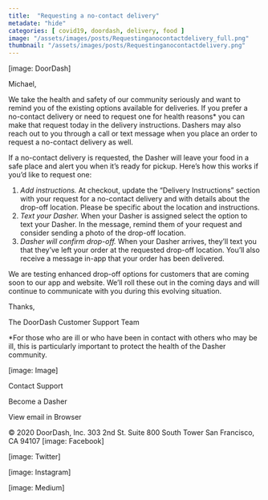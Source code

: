 ```yaml
---
title:  "Requesting a no-contact delivery"
metadate: "hide"
categories: [ covid19, doordash, delivery, food ]
image: "/assets/images/posts/Requestinganocontactdelivery_full.png"
thumbnail: "/assets/images/posts/Requestinganocontactdelivery.png"
---
```

[image: DoorDash]




Michael,



We take the health and safety of our community seriously and want to remind
you of the existing options available for deliveries. If you prefer a
no-contact delivery or need to request one for health reasons* you can make
that request today in the delivery instructions. Dashers may also reach out
to you through a call or text message when you place an order to request a
no-contact delivery as well.


If a no-contact delivery is requested, the Dasher will leave your food in a
safe place and alert you when it’s ready for pickup. Here’s how this works
if you’d like to request one:

   1. *Add instructions.* At checkout, update the “Delivery Instructions”
   section with your request for a no-contact delivery and with details about
   the drop-off location. Please be specific about the location and
   instructions.
   2. *Text your Dasher.* When your Dasher is assigned select the option to
   text your Dasher. In the message, remind them of your request and consider
   sending a photo of the drop-off location.
   3. *Dasher will confirm drop-off.* When your Dasher arrives, they’ll
   text you that they’ve left your order at the requested drop-off location.
   You’ll also receive a message in-app that your order has been delivered.

We are testing enhanced drop-off options for customers that are coming soon
to our app and website. We’ll roll these out in the coming days and will
continue to communicate with you during this evolving situation.


Thanks,

The DoorDash Customer Support Team


*For those who are ill or who have been in contact with others who may be
ill, this is particularly important to protect the health of the Dasher
community.











[image: Image]


Contact Support


Become a Dasher


View email in Browser


© 2020 DoorDash, Inc.
303 2nd St. Suite 800 South Tower San Francisco, CA 94107
[image: Facebook]

[image:
Twitter]

[image:
Instagram]

[image:
Medium]


